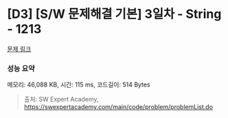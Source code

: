 # [D3] [S/W 문제해결 기본] 3일차 - String - 1213 

[문제 링크](https://swexpertacademy.com/main/code/problem/problemDetail.do?contestProbId=AV14P0c6AAUCFAYi) 

### 성능 요약

메모리: 46,088 KB, 시간: 115 ms, 코드길이: 514 Bytes



> 출처: SW Expert Academy, https://swexpertacademy.com/main/code/problem/problemList.do